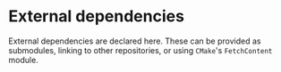 # External dependencies

External dependencies are declared here.
These can be provided as submodules, linking to other repositories, or using `CMake`'s `FetchContent` module.
